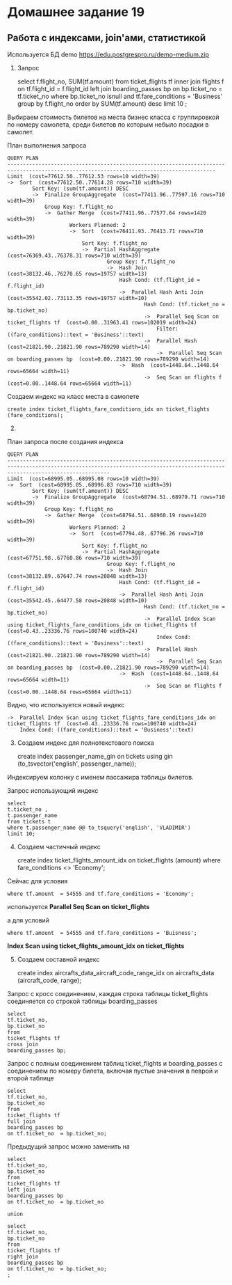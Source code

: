 # Домашнее задание 19
## Работа с индексами, join'ами, статистикой

Используется БД demo https://edu.postgrespro.ru/demo-medium.zip

1. Запрос  

    select
        f.flight_no,
        SUM(tf.amount)
    from
        ticket_flights tf
    inner join
    flights f 
    on
        tf.flight_id = f.flight_id
    left join
    boarding_passes bp 
    on
        bp.ticket_no = tf.ticket_no
    where
        bp.ticket_no isnull
        and tf.fare_conditions = 'Business'
    group by
        f.flight_no
    order by
        SUM(tf.amount) desc
    limit 10
    ;

Выбираем стоимость билетов на места бизнес класса с группировкой по номеру самолета, среди билетов по которым небыло посадки в самолет.

План выполнения запроса  

    QUERY PLAN                                                                                                                               
    -----------------------------------------------------------------------------------------------------------------------------------------
    Limit  (cost=77612.50..77612.53 rows=10 width=39)                                                                                        
    ->  Sort  (cost=77612.50..77614.28 rows=710 width=39)                                                                                  
            Sort Key: (sum(tf.amount)) DESC                                                                                                  
            ->  Finalize GroupAggregate  (cost=77411.96..77597.16 rows=710 width=39)                                                         
                Group Key: f.flight_no                                                                                                     
                ->  Gather Merge  (cost=77411.96..77577.64 rows=1420 width=39)                                                             
                        Workers Planned: 2                                                                                                   
                        ->  Sort  (cost=76411.93..76413.71 rows=710 width=39)                                                                
                            Sort Key: f.flight_no                                                                                          
                            ->  Partial HashAggregate  (cost=76369.43..76378.31 rows=710 width=39)                                         
                                    Group Key: f.flight_no                                                                                   
                                    ->  Hash Join  (cost=38132.46..76270.65 rows=19757 width=13)                                             
                                        Hash Cond: (tf.flight_id = f.flight_id)                                                            
                                        ->  Parallel Hash Anti Join  (cost=35542.02..73113.35 rows=19757 width=10)                         
                                                Hash Cond: (tf.ticket_no = bp.ticket_no)                                                     
                                                ->  Parallel Seq Scan on ticket_flights tf  (cost=0.00..31963.41 rows=102019 width=24)       
                                                    Filter: ((fare_conditions)::text = 'Business'::text)                                   
                                                ->  Parallel Hash  (cost=21821.90..21821.90 rows=789290 width=14)                            
                                                    ->  Parallel Seq Scan on boarding_passes bp  (cost=0.00..21821.90 rows=789290 width=14)
                                        ->  Hash  (cost=1448.64..1448.64 rows=65664 width=11)                                              
                                                ->  Seq Scan on flights f  (cost=0.00..1448.64 rows=65664 width=11)                          

Создаем индекс на класс места в самолете  

    create index ticket_flights_fare_conditions_idx on ticket_flights (fare_conditions);

2.

План запроса после создания индекса  

    QUERY PLAN                                                                                                                                                                   
    -----------------------------------------------------------------------------------------------------------------------------------------------------------------------------
    Limit  (cost=68995.05..68995.08 rows=10 width=39)                                                                                                                            
    ->  Sort  (cost=68995.05..68996.83 rows=710 width=39)                                                                                                                      
            Sort Key: (sum(tf.amount)) DESC                                                                                                                                      
            ->  Finalize GroupAggregate  (cost=68794.51..68979.71 rows=710 width=39)                                                                                             
                Group Key: f.flight_no                                                                                                                                         
                ->  Gather Merge  (cost=68794.51..68960.19 rows=1420 width=39)                                                                                                 
                        Workers Planned: 2                                                                                                                                       
                        ->  Sort  (cost=67794.48..67796.26 rows=710 width=39)                                                                                                    
                            Sort Key: f.flight_no                                                                                                                              
                            ->  Partial HashAggregate  (cost=67751.98..67760.86 rows=710 width=39)                                                                             
                                    Group Key: f.flight_no                                                                                                                       
                                    ->  Hash Join  (cost=38132.89..67647.74 rows=20848 width=13)                                                                                 
                                        Hash Cond: (tf.flight_id = f.flight_id)                                                                                                
                                        ->  Parallel Hash Anti Join  (cost=35542.45..64477.58 rows=20848 width=10)                                                             
                                                Hash Cond: (tf.ticket_no = bp.ticket_no)                                                                                         
                                                ->  Parallel Index Scan using ticket_flights_fare_conditions_idx on ticket_flights tf  (cost=0.43..23336.76 rows=100740 width=24)
                                                    Index Cond: ((fare_conditions)::text = 'Business'::text)                                                                   
                                                ->  Parallel Hash  (cost=21821.90..21821.90 rows=789290 width=14)                                                                
                                                    ->  Parallel Seq Scan on boarding_passes bp  (cost=0.00..21821.90 rows=789290 width=14)                                    
                                        ->  Hash  (cost=1448.64..1448.64 rows=65664 width=11)                                                                                  
                                                ->  Seq Scan on flights f  (cost=0.00..1448.64 rows=65664 width=11)                                                              

Видно, что используется новый индекс  

    ->  Parallel Index Scan using ticket_flights_fare_conditions_idx on ticket_flights tf  (cost=0.43..23336.76 rows=100740 width=24)
        Index Cond: ((fare_conditions)::text = 'Business'::text)                                                                   

3. Создаем индекс для полнотекстового поиска  

    create index passenger_name_gin on tickets using gin (to_tsvector('english', passenger_name));

Индексируем колонку с именем пассажира таблицы билетов.  

Запрос использующий индекс  

    select
    t.ticket_no ,
    t.passenger_name 
    from tickets t 
    where t.passenger_name @@ to_tsquery('english', 'VLADIMIR')
    limit 10;

4. Создаем частичный индекс  

    create index ticket_flights_amount_idx on ticket_flights (amount) where fare_conditions <> 'Economy'; 

Сейчас для условия
    
    where tf.amount  = 54555 and tf.fare_conditions = 'Economy';

используется **Parallel Seq Scan on ticket_flights**

а для условий

    where tf.amount  = 54555 and tf.fare_conditions = 'Buisness';  

**Index Scan using ticket_flights_amount_idx on ticket_flights**  

5. Создаем составной индекс  

    create index aircrafts_data_aircraft_code_range_idx on aircrafts_data (aircraft_code, range);


Запрос с кросс соединением, каждая строка таблицы ticket_flights соединяется со строкой таблицы boarding_passes

    select
    tf.ticket_no,
    bp.ticket_no 
    from 
    ticket_flights tf 
    cross join
    boarding_passes bp;

Запрос с полным соединением таблиц ticket_flights и boarding_passes с соединением по номеру билета, включая пустые значения в певрой и второй таблице  

    select
    tf.ticket_no,
    bp.ticket_no 
    from 
    ticket_flights tf
    full join
    boarding_passes bp 
    on tf.ticket_no  = bp.ticket_no;

Предыдущий запрос можно заменить на  

    select
    tf.ticket_no,
    bp.ticket_no 
    from 
    ticket_flights tf
    left join
    boarding_passes bp 
    on tf.ticket_no  = bp.ticket_no
    
    union

    select
    tf.ticket_no,
    bp.ticket_no 
    from 
    ticket_flights tf
    right join
    boarding_passes bp 
    on tf.ticket_no  = bp.ticket_no;
    ;

